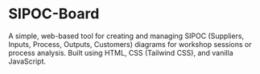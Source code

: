 # SIPOC-Board
A simple, web-based tool for creating and managing SIPOC (Suppliers, Inputs, Process, Outputs, Customers) diagrams for workshop sessions or process analysis. Built using HTML, CSS (Tailwind CSS), and vanilla JavaScript.
